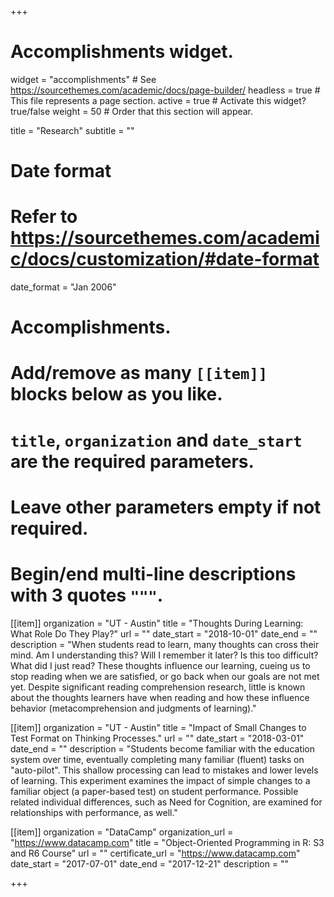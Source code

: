 +++
# Accomplishments widget.
widget = "accomplishments"  # See https://sourcethemes.com/academic/docs/page-builder/
headless = true  # This file represents a page section.
active = true  # Activate this widget? true/false
weight = 50  # Order that this section will appear.

title = "Research"
subtitle = ""

# Date format
#   Refer to https://sourcethemes.com/academic/docs/customization/#date-format
date_format = "Jan 2006"

# Accomplishments.
#   Add/remove as many `[[item]]` blocks below as you like.
#   `title`, `organization` and `date_start` are the required parameters.
#   Leave other parameters empty if not required.
#   Begin/end multi-line descriptions with 3 quotes `"""`.

[[item]]
  organization = "UT - Austin"
  title = "Thoughts During Learning: What Role Do They Play?"
  url = ""
  date_start = "2018-10-01"
  date_end = ""
  description = "When students read to learn, many thoughts can cross their mind. Am I understanding this? Will I remember it later? Is this too difficult? What did I just read? These thoughts influence our learning, cueing us to stop reading when we are satisfied, or go back when our goals are not met yet. Despite significant reading comprehension research, little is known about the thoughts learners have when reading and how these influence behavior (metacomprehension and judgments of learning)."

[[item]]
  organization = "UT - Austin"
  title = "Impact of Small Changes to Test Format on Thinking Processes."
  url = ""
  date_start = "2018-03-01"
  date_end = ""
  description = "Students become familiar with the education system over time, eventually completing many familiar (fluent) tasks on "auto-pilot". This shallow processing can lead to mistakes and lower levels of learning. This experiment examines the impact of simple changes to a familiar object (a paper-based test) on student performance. Possible related individual differences, such as Need for Cognition, are examined for relationships with performance, as well."
  
[[item]]
  organization = "DataCamp"
  organization_url = "https://www.datacamp.com"
  title = "Object-Oriented Programming in R: S3 and R6 Course"
  url = ""
  certificate_url = "https://www.datacamp.com"
  date_start = "2017-07-01"
  date_end = "2017-12-21"
  description = ""

+++
